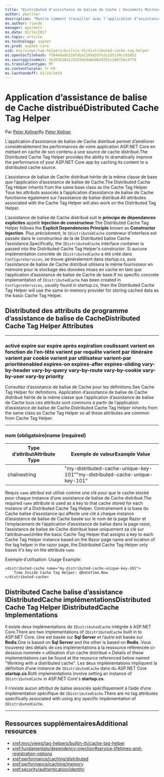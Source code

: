 ```yaml
---
title: "Distributed d’assistance de balise de Cache | Documents Microsoft"
author: pkellner
description: "Montre comment travailler avec l’application d’assistance de balise de Cache"
ms.author: riande
manager: wpickett
ms.date: 02/14/2017
ms.topic: article
ms.technology: aspnet
ms.prod: aspnet-core
uid: mvc/views/tag-helpers/builtin-th/distributed-cache-tag-helper
ms.openlocfilehash: f5844dade218fdba1169a55fe3ce251a9cc03db2
ms.sourcegitcommit: 3e303620a125325bb9abd4b2d315c106fb8c47fd
ms.translationtype: MT
ms.contentlocale: fr-FR
ms.lasthandoff: 01/19/2018
---
```

# <a name="distributed-cache-tag-helper"></a><span data-ttu-id="a76ad-103">Application d’assistance de balise de Cache distribué</span><span class="sxs-lookup"><span data-stu-id="a76ad-103">Distributed Cache Tag Helper</span></span>

<span data-ttu-id="a76ad-104">Par [Peter Kellner](http://peterkellner.net)</span><span class="sxs-lookup"><span data-stu-id="a76ad-104">By [Peter Kellner](http://peterkellner.net)</span></span> 


<span data-ttu-id="a76ad-105">L’application d’assistance de balise de Cache distribué permet d’améliorer considérablement les performances de votre application ASP.NET Core en mettant en cache de son contenu à une source de cache distribué.</span><span class="sxs-lookup"><span data-stu-id="a76ad-105">The Distributed Cache Tag Helper provides the ability to dramatically improve the performance of your ASP.NET Core app by caching its content to a distributed cache source.</span></span>

<span data-ttu-id="a76ad-106">L’assistance de balise de Cache distribué hérite de la même classe de base que l’application d’assistance de balise de Cache.</span><span class="sxs-lookup"><span data-stu-id="a76ad-106">The Distributed Cache Tag Helper inherits from the same base class as the Cache Tag Helper.</span></span>  <span data-ttu-id="a76ad-107">Tous les attributs associés à l’application d’assistance de balise de Cache fonctionne également sur l’assistance de balise distribué.</span><span class="sxs-lookup"><span data-stu-id="a76ad-107">All attributes associated with the Cache Tag Helper will also work on the Distributed Tag Helper.</span></span>


<span data-ttu-id="a76ad-108">L’assistance de balise de Cache distribué suit le **principe de dépendances explicites** appelé **Injection de constructeur**.</span><span class="sxs-lookup"><span data-stu-id="a76ad-108">The Distributed Cache Tag Helper follows the **Explicit Dependencies Principle** known as **Constructor Injection**.</span></span>  <span data-ttu-id="a76ad-109">Plus précisément, le `IDistributedCache` conteneur d’interface est passée dans le constructeur de la de Distributed balise Cache l’assistance.</span><span class="sxs-lookup"><span data-stu-id="a76ad-109">Specifically, the `IDistributedCache` interface container is passed into the Distributed Cache Tag Helper's constructor.</span></span>  <span data-ttu-id="a76ad-110">Si aucune implémentation concrète de `IDistributedCache` a été créé dans `ConfigureServices`, se trouve généralement dans startup.cs, puis l’assistance de balise de Cache distribué utilisera le même fournisseur en mémoire pour le stockage des données mises en cache en tant que l’application d’assistance de balise de Cache de base.</span><span class="sxs-lookup"><span data-stu-id="a76ad-110">If no specific concrete implementation of `IDistributedCache` has been created in `ConfigureServices`, usually found in startup.cs, then the Distributed Cache Tag Helper will use the same in-memory provider for storing cached data as the basic Cache Tag Helper.</span></span>

## <a name="distributed-cache-tag-helper-attributes"></a><span data-ttu-id="a76ad-111">Distributed des attributs de programme d’assistance de balise de Cache</span><span class="sxs-lookup"><span data-stu-id="a76ad-111">Distributed Cache Tag Helper Attributes</span></span>

- - -

### <a name="enabled-expires-on-expires-after-expires-sliding-vary-by-header-vary-by-query-vary-by-route-vary-by-cookie-vary-by-user-vary-by-priority"></a><span data-ttu-id="a76ad-112">activé expire sur expire après expiration coulissant varient en fonction de l’en-tête varient par requête varient par itinéraire varient par cookie varient par utilisateur varient-par priorité</span><span class="sxs-lookup"><span data-stu-id="a76ad-112">enabled expires-on expires-after expires-sliding vary-by-header vary-by-query vary-by-route vary-by-cookie vary-by-user vary-by priority</span></span>

<span data-ttu-id="a76ad-113">Consultez d’assistance de balise de Cache pour les définitions.</span><span class="sxs-lookup"><span data-stu-id="a76ad-113">See Cache Tag Helper for definitions.</span></span> <span data-ttu-id="a76ad-114">Application d’assistance de balise de Cache distribué hérite de la même classe que l’application d’assistance de balise de Cache tous ces attributs sont communs à partir de l’application d’assistance de balise de Cache.</span><span class="sxs-lookup"><span data-stu-id="a76ad-114">Distributed Cache Tag Helper inherits from the same class as Cache Tag Helper so all these attributes are common from Cache Tag Helper.</span></span>

- - -

### <a name="name-required"></a><span data-ttu-id="a76ad-115">nom (obligatoire)</span><span class="sxs-lookup"><span data-stu-id="a76ad-115">name (required)</span></span>

| <span data-ttu-id="a76ad-116">Type d’attribut</span><span class="sxs-lookup"><span data-stu-id="a76ad-116">Attribute Type</span></span>    | <span data-ttu-id="a76ad-117">Exemple de valeur</span><span class="sxs-lookup"><span data-stu-id="a76ad-117">Example Value</span></span>     |
|----------------   |----------------   |
| <span data-ttu-id="a76ad-118">chaîne</span><span class="sxs-lookup"><span data-stu-id="a76ad-118">string</span></span>    | <span data-ttu-id="a76ad-119">"my-distributed-cache-unique-key-101"</span><span class="sxs-lookup"><span data-stu-id="a76ad-119">"my-distributed-cache-unique-key-101"</span></span>     |

<span data-ttu-id="a76ad-120">Requis `name` attribut est utilisé comme une clé pour que le cache stocké pour chaque instance d’une assistance de balise de Cache distribué.</span><span class="sxs-lookup"><span data-stu-id="a76ad-120">The required `name` attribute is used as a key to that cache stored for each instance of a Distributed Cache Tag Helper.</span></span>  <span data-ttu-id="a76ad-121">Contrairement à la base du Cache balise d’assistance qui affecte une clé à chaque instance d’assistance de balise de Cache basée sur le nom de la page Razor et l’emplacement de l’application d’assistance de balise dans la page razor, l’assistance de balise de Cache distribué base uniquement sa clé sur l’attribut`name`</span><span class="sxs-lookup"><span data-stu-id="a76ad-121">Unlike the basic Cache Tag Helper that assigns a key to each Cache Tag Helper instance based on the Razor page name and location of the tag helper in the razor page, the Distributed Cache Tag Helper only bases it's key on the attribute `name`</span></span>

<span data-ttu-id="a76ad-122">Exemple d’utilisation :</span><span class="sxs-lookup"><span data-stu-id="a76ad-122">Usage Example:</span></span>

```cshtml
<distributed-cache name="my-distributed-cache-unique-key-101">
    Time Inside Cache Tag Helper: @DateTime.Now
</distributed-cache>
```

## <a name="distributed-cache-tag-helper-idistributedcache-implementations"></a><span data-ttu-id="a76ad-123">Distributed Cache balise d’assistance IDistributedCache implémentations</span><span class="sxs-lookup"><span data-stu-id="a76ad-123">Distributed Cache Tag Helper IDistributedCache Implementations</span></span>

<span data-ttu-id="a76ad-124">Il existe deux implémentations de `IDistributedCache` intégrée à ASP.NET Core.</span><span class="sxs-lookup"><span data-stu-id="a76ad-124">There are two implementations of `IDistributedCache` built in to ASP.NET Core.</span></span>  <span data-ttu-id="a76ad-125">Une est basée sur **Sql Server** et l’autre est basée sur **Redis**.</span><span class="sxs-lookup"><span data-stu-id="a76ad-125">One is based on **Sql Server** and the other is based on **Redis**.</span></span> <span data-ttu-id="a76ad-126">Vous trouverez des détails de ces implémentations à la ressource référencée ci-dessous nommée « utilisation d’un cache distribué ».</span><span class="sxs-lookup"><span data-stu-id="a76ad-126">Details of these implementations can be found at the resource referenced below named "Working with a distributed cache".</span></span> <span data-ttu-id="a76ad-127">Les deux implémentations impliquent la définition d’une instance de `IDistributedCache` dans du ASP.NET Core **startup.cs**.</span><span class="sxs-lookup"><span data-stu-id="a76ad-127">Both implementations involve setting an instance of `IDistributedCache` in ASP.NET Core's **startup.cs**.</span></span>

<span data-ttu-id="a76ad-128">Il n’existe aucun attribut de balise associés spécifiquement à l’aide d’une implémentation spécifique de `IDistributedCache`.</span><span class="sxs-lookup"><span data-stu-id="a76ad-128">There are no tag attributes specifically associated with using any specific implementation of `IDistributedCache`.</span></span>



- - -



## <a name="additional-resources"></a><span data-ttu-id="a76ad-129">Ressources supplémentaires</span><span class="sxs-lookup"><span data-stu-id="a76ad-129">Additional resources</span></span>

* <xref:mvc/views/tag-helpers/builtin-th/cache-tag-helper>
* <xref:fundamentals/dependency-injection#service-lifetimes-and-registration-options>
* <xref:performance/caching/distributed>
* <xref:performance/caching/memory>
* <xref:security/authentication/identity>
